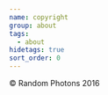 ```yaml
---
name: copyright
group: about
tags:
  - about
hidetags: true
sort_order: 0
---
```

<div>&copy; Random Photons 2016</div>
